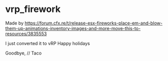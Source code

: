 # vrp_firework

Made by https://forum.cfx.re/t/release-esx-fireworks-place-em-and-blow-them-up-animations-inventory-images-and-more-move-this-to-resources/3835553

I just converted it to vRP
Happy holidays

Goodbye, // Taco
